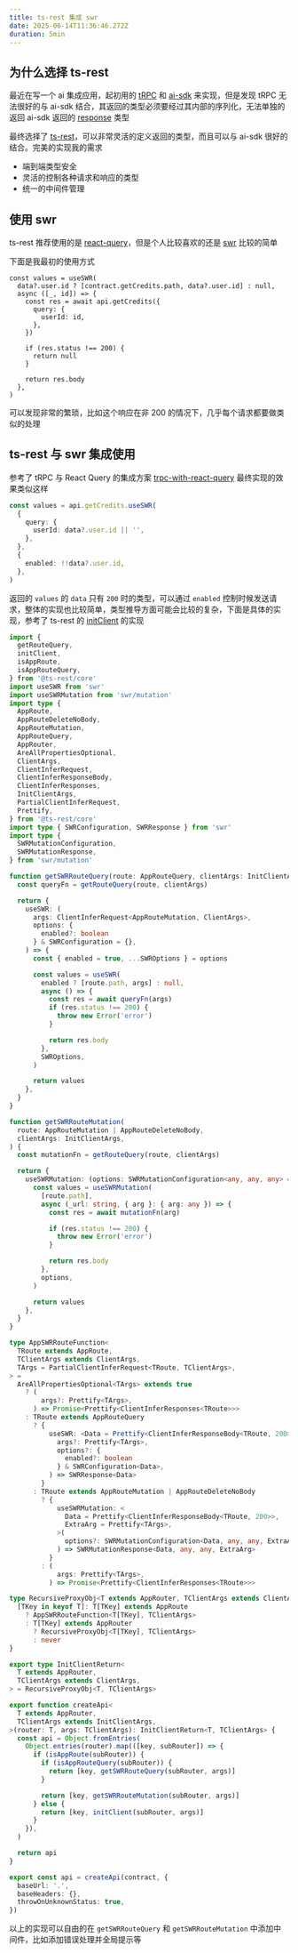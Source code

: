 ```yaml
---
title: ts-rest 集成 swr
date: 2025-06-14T11:36:46.272Z
duration: 5min
---
```


## 为什么选择 ts-rest

最近在写一个 ai 集成应用，起初用的 [tRPC](https://github.com/trpc/trpc) 和 [ai-sdk](https://github.com/vercel/ai) 来实现，但是发现 tRPC 无法很好的与 ai-sdk 结合，其返回的类型必须要经过其内部的序列化，无法单独的返回 ai-sdk 返回的 [response](https://ai-sdk.dev/docs/reference/ai-sdk-core/generate-text#steps.step-result.response) 类型

最终选择了 [ts-rest](https://github.com/ts-rest/ts-rest)，可以非常灵活的定义返回的类型，而且可以与 ai-sdk 很好的结合。完美的实现我的需求

- 端到端类型安全
- 灵活的控制各种请求和响应的类型
- 统一的中间件管理

## 使用 swr

ts-rest 推荐使用的是 [react-query](https://ts-rest.com/client/react-query-v4)，但是个人比较喜欢的还是 [swr](https://github.com/vercel/swr) 比较的简单

下面是我最初的使用方式

```tsx
const values = useSWR(
  data?.user.id ? [contract.getCredits.path, data?.user.id] : null,
  async ([_, id]) => {
    const res = await api.getCredits({
      query: {
        userId: id,
      },
    })

    if (res.status !== 200) {
      return null
    }

    return res.body
  },
)
```

可以发现非常的繁琐，比如这个响应在非 200 的情况下，几乎每个请求都要做类似的处理

## ts-rest 与 swr 集成使用

参考了 tRPC 与 React Query 的集成方案 [trpc-with-react-query](https://trpc.io/docs/client/react/setup) 最终实现的效果类似这样

```ts
const values = api.getCredits.useSWR(
  {
    query: {
      userId: data?.user.id || '',
    },
  },
  {
    enabled: !!data?.user.id,
  },
)
```

返回的 `values` 的 `data` 只有 `200` 时的类型，可以通过 `enabled` 控制时候发送请求，整体的实现也比较简单，类型推导方面可能会比较的复杂，下面是具体的实现，参考了 ts-rest 的 [initClient](https://github.com/ts-rest/ts-rest/blob/main/libs/ts-rest/core/src/lib/client.ts#L465) 的实现

```ts title="create-api.ts"
import {
  getRouteQuery,
  initClient,
  isAppRoute,
  isAppRouteQuery,
} from '@ts-rest/core'
import useSWR from 'swr'
import useSWRMutation from 'swr/mutation'
import type {
  AppRoute,
  AppRouteDeleteNoBody,
  AppRouteMutation,
  AppRouteQuery,
  AppRouter,
  AreAllPropertiesOptional,
  ClientArgs,
  ClientInferRequest,
  ClientInferResponseBody,
  ClientInferResponses,
  InitClientArgs,
  PartialClientInferRequest,
  Prettify,
} from '@ts-rest/core'
import type { SWRConfiguration, SWRResponse } from 'swr'
import type {
  SWRMutationConfiguration,
  SWRMutationResponse,
} from 'swr/mutation'

function getSWRRouteQuery(route: AppRouteQuery, clientArgs: InitClientArgs) {
  const queryFn = getRouteQuery(route, clientArgs)

  return {
    useSWR: (
      args: ClientInferRequest<AppRouteMutation, ClientArgs>,
      options: {
        enabled?: boolean
      } & SWRConfiguration = {},
    ) => {
      const { enabled = true, ...SWROptions } = options

      const values = useSWR(
        enabled ? [route.path, args] : null,
        async () => {
          const res = await queryFn(args)
          if (res.status !== 200) {
            throw new Error('error')
          }

          return res.body
        },
        SWROptions,
      )

      return values
    },
  }
}

function getSWRRouteMutation(
  route: AppRouteMutation | AppRouteDeleteNoBody,
  clientArgs: InitClientArgs,
) {
  const mutationFn = getRouteQuery(route, clientArgs)

  return {
    useSWRMutation: (options: SWRMutationConfiguration<any, any, any> = {}) => {
      const values = useSWRMutation(
        [route.path],
        async (_url: string, { arg }: { arg: any }) => {
          const res = await mutationFn(arg)

          if (res.status !== 200) {
            throw new Error('error')
          }

          return res.body
        },
        options,
      )

      return values
    },
  }
}

type AppSWRRouteFunction<
  TRoute extends AppRoute,
  TClientArgs extends ClientArgs,
  TArgs = PartialClientInferRequest<TRoute, TClientArgs>,
> =
  AreAllPropertiesOptional<TArgs> extends true
    ? (
        args?: Prettify<TArgs>,
      ) => Promise<Prettify<ClientInferResponses<TRoute>>>
    : TRoute extends AppRouteQuery
      ? {
          useSWR: <Data = Prettify<ClientInferResponseBody<TRoute, 200>>>(
            args?: Prettify<TArgs>,
            options?: {
              enabled?: boolean
            } & SWRConfiguration<Data>,
          ) => SWRResponse<Data>
        }
      : TRoute extends AppRouteMutation | AppRouteDeleteNoBody
        ? {
            useSWRMutation: <
              Data = Prettify<ClientInferResponseBody<TRoute, 200>>,
              ExtraArg = Prettify<TArgs>,
            >(
              options?: SWRMutationConfiguration<Data, any, any, ExtraArg>,
            ) => SWRMutationResponse<Data, any, any, ExtraArg>
          }
        : (
            args: Prettify<TArgs>,
          ) => Promise<Prettify<ClientInferResponses<TRoute>>>

type RecursiveProxyObj<T extends AppRouter, TClientArgs extends ClientArgs> = {
  [TKey in keyof T]: T[TKey] extends AppRoute
    ? AppSWRRouteFunction<T[TKey], TClientArgs>
    : T[TKey] extends AppRouter
      ? RecursiveProxyObj<T[TKey], TClientArgs>
      : never
}

export type InitClientReturn<
  T extends AppRouter,
  TClientArgs extends ClientArgs,
> = RecursiveProxyObj<T, TClientArgs>

export function createApi<
  T extends AppRouter,
  TClientArgs extends InitClientArgs,
>(router: T, args: TClientArgs): InitClientReturn<T, TClientArgs> {
  const api = Object.fromEntries(
    Object.entries(router).map(([key, subRouter]) => {
      if (isAppRoute(subRouter)) {
        if (isAppRouteQuery(subRouter)) {
          return [key, getSWRRouteQuery(subRouter, args)]
        }

        return [key, getSWRRouteMutation(subRouter, args)]
      } else {
        return [key, initClient(subRouter, args)]
      }
    }),
  )

  return api
}

export const api = createApi(contract, {
  baseUrl: '.',
  baseHeaders: {},
  throwOnUnknownStatus: true,
})

```

以上的实现可以自由的在 `getSWRRouteQuery` 和 `getSWRRouteMutation` 中添加中间件，比如添加错误处理并全局提示等
